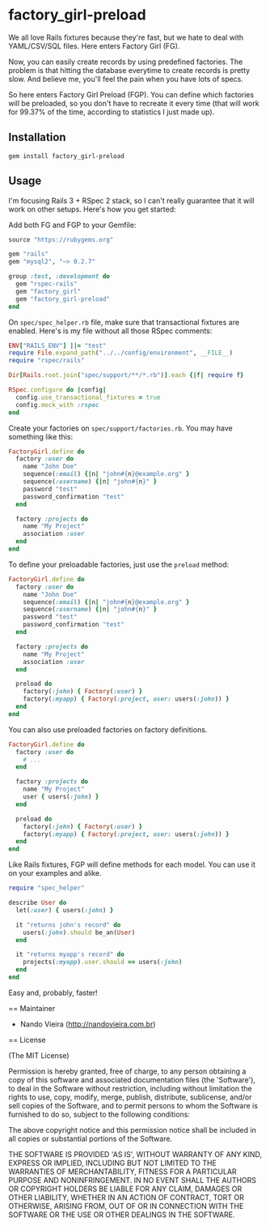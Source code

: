 # factory_girl-preload

We all love Rails fixtures because they're fast, but we hate to deal with YAML/CSV/SQL files. Here enters Factory Girl (FG).

Now, you can easily create records by using predefined factories. The problem is that hitting the database everytime to create records is pretty slow. And believe me, you'll feel the pain when you have lots of specs.

So here enters Factory Girl Preload (FGP). You can define which factories will be preloaded, so you don't have to recreate it every time (that will work for 99.37% of the time, according to statistics I just made up).

## Installation

    gem install factory_girl-preload

## Usage

I'm focusing Rails 3 + RSpec 2 stack, so I can't really guarantee that it will work on other setups. Here's how you get started:

Add both FG and FGP to your Gemfile:

```ruby
source "https://rubygems.org"

gem "rails"
gem "mysql2", "~> 0.2.7"

group :test, :development do
  gem "rspec-rails"
  gem "factory_girl"
  gem "factory_girl-preload"
end
```

On `spec/spec_helper.rb` file, make sure that transactional fixtures are enabled. Here's is my file without all those RSpec comments:

```ruby
ENV["RAILS_ENV"] ||= "test"
require File.expand_path("../../config/environment", __FILE__)
require "rspec/rails"

Dir[Rails.root.join("spec/support/**/*.rb")].each {|f| require f}

RSpec.configure do |config|
  config.use_transactional_fixtures = true
  config.mock_with :rspec
end
```

Create your factories on `spec/support/factories.rb`. You may have something like this:

```ruby
FactoryGirl.define do
  factory :user do
    name "John Doe"
    sequence(:email) {|n| "john#{n}@example.org" }
    sequence(:username) {|n| "john#{n}" }
    password "test"
    password_confirmation "test"
  end

  factory :projects do
    name "My Project"
    association :user
  end
end
```

To define your preloadable factories, just use the `preload` method:

```ruby
FactoryGirl.define do
  factory :user do
    name "John Doe"
    sequence(:email) {|n| "john#{n}@example.org" }
    sequence(:username) {|n| "john#{n}" }
    password "test"
    password_confirmation "test"
  end

  factory :projects do
    name "My Project"
    association :user
  end

  preload do
    factory(:john) { Factory(:user) }
    factory(:myapp) { Factory(:project, user: users(:john)) }
  end
end
```

You can also use preloaded factories on factory definitions.

```ruby
FactoryGirl.define do
  factory :user do
    # ...
  end

  factory :projects do
    name "My Project"
    user { users(:john) }
  end

  preload do
    factory(:john) { Factory(:user) }
    factory(:myapp) { Factory(:project, user: users(:john)) }
  end
end
```

Like Rails fixtures, FGP will define methods for each model. You can use it on your examples and alike.

```ruby
require "spec_helper"

describe User do
  let(:user) { users(:john) }

  it "returns john's record" do
    users(:john).should be_an(User)
  end

  it "returns myapp's record" do
    projects(:myapp).user.should == users(:john)
  end
end
```

Easy and, probably, faster!

== Maintainer

* Nando Vieira (http://nandovieira.com.br)

== License

(The MIT License)

Permission is hereby granted, free of charge, to any person obtaining
a copy of this software and associated documentation files (the
'Software'), to deal in the Software without restriction, including
without limitation the rights to use, copy, modify, merge, publish,
distribute, sublicense, and/or sell copies of the Software, and to
permit persons to whom the Software is furnished to do so, subject to
the following conditions:

The above copyright notice and this permission notice shall be
included in all copies or substantial portions of the Software.

THE SOFTWARE IS PROVIDED 'AS IS', WITHOUT WARRANTY OF ANY KIND,
EXPRESS OR IMPLIED, INCLUDING BUT NOT LIMITED TO THE WARRANTIES OF
MERCHANTABILITY, FITNESS FOR A PARTICULAR PURPOSE AND NONINFRINGEMENT.
IN NO EVENT SHALL THE AUTHORS OR COPYRIGHT HOLDERS BE LIABLE FOR ANY
CLAIM, DAMAGES OR OTHER LIABILITY, WHETHER IN AN ACTION OF CONTRACT,
TORT OR OTHERWISE, ARISING FROM, OUT OF OR IN CONNECTION WITH THE
SOFTWARE OR THE USE OR OTHER DEALINGS IN THE SOFTWARE.
